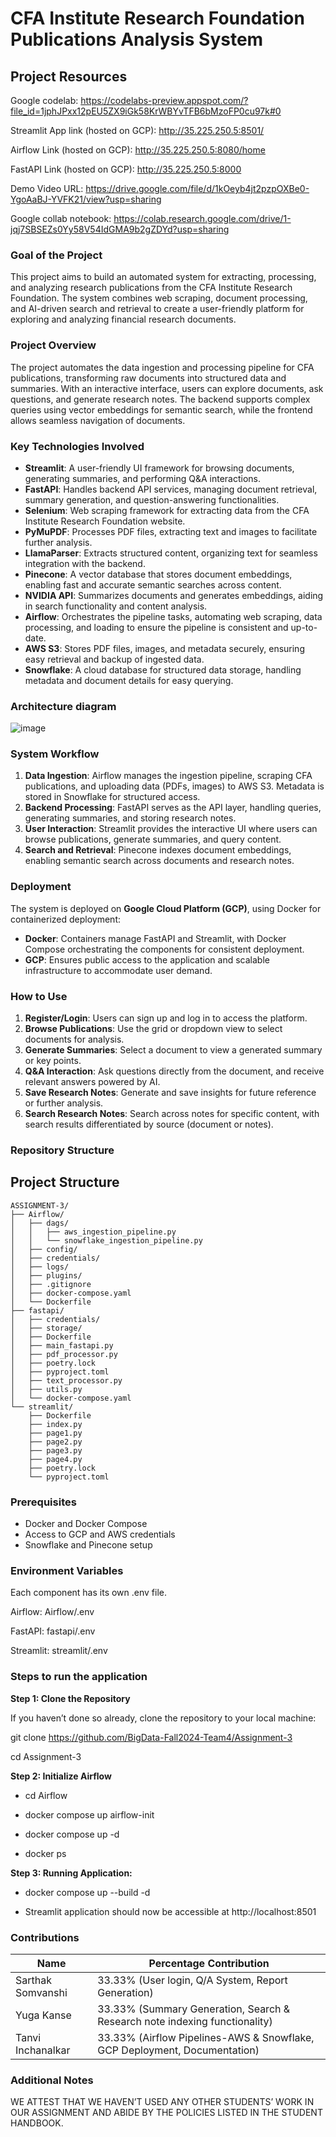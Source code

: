 # CFA Institute Research Foundation Publications Analysis System

## Project Resources

Google codelab: https://codelabs-preview.appspot.com/?file_id=1jphJPxx12pEU5ZX9iGk58KrWBYvTFB6bMzoFP0cu97k#0

Streamlit App link (hosted on GCP): http://35.225.250.5:8501/

Airflow Link (hosted on GCP): http://35.225.250.5:8080/home

FastAPI Link (hosted on GCP): http://35.225.250.5:8000

Demo Video URL: https://drive.google.com/file/d/1kOeyb4jt2pzpOXBe0-YgoAaBJ-YVFK21/view?usp=sharing

Google collab notebook: https://colab.research.google.com/drive/1-jqj7SBSEZs0Yy58V54IdGMA9b2gZDYd?usp=sharing

### Goal of the Project
This project aims to build an automated system for extracting, processing, and analyzing research publications from the CFA Institute Research Foundation. The system combines web scraping, document processing, and AI-driven search and retrieval to create a user-friendly platform for exploring and analyzing financial research documents.

### Project Overview
The project automates the data ingestion and processing pipeline for CFA publications, transforming raw documents into structured data and summaries. With an interactive interface, users can explore documents, ask questions, and generate research notes. The backend supports complex queries using vector embeddings for semantic search, while the frontend allows seamless navigation of documents.

### Key Technologies Involved

- **Streamlit**: A user-friendly UI framework for browsing documents, generating summaries, and performing Q&A interactions.
- **FastAPI**: Handles backend API services, managing document retrieval, summary generation, and question-answering functionalities.
- **Selenium**: Web scraping framework for extracting data from the CFA Institute Research Foundation website.
- **PyMuPDF**: Processes PDF files, extracting text and images to facilitate further analysis.
- **LlamaParser**: Extracts structured content, organizing text for seamless integration with the backend.
- **Pinecone**: A vector database that stores document embeddings, enabling fast and accurate semantic searches across content.
- **NVIDIA API**: Summarizes documents and generates embeddings, aiding in search functionality and content analysis.
- **Airflow**: Orchestrates the pipeline tasks, automating web scraping, data processing, and loading to ensure the pipeline is consistent and up-to-date.
- **AWS S3**: Stores PDF files, images, and metadata securely, ensuring easy retrieval and backup of ingested data.
- **Snowflake**: A cloud database for structured data storage, handling metadata and document details for easy querying.

### Architecture diagram ###

![image](Architecture/images/cfa_architecture_diag.png)

### System Workflow

1. **Data Ingestion**: Airflow manages the ingestion pipeline, scraping CFA publications, and uploading data (PDFs, images) to AWS S3. Metadata is stored in Snowflake for structured access.
2. **Backend Processing**: FastAPI serves as the API layer, handling queries, generating summaries, and storing research notes.
3. **User Interaction**: Streamlit provides the interactive UI where users can browse publications, generate summaries, and query content.
4. **Search and Retrieval**: Pinecone indexes document embeddings, enabling semantic search across documents and research notes.

### Deployment
The system is deployed on **Google Cloud Platform (GCP)**, using Docker for containerized deployment:
- **Docker**: Containers manage FastAPI and Streamlit, with Docker Compose orchestrating the components for consistent deployment.
- **GCP**: Ensures public access to the application and scalable infrastructure to accommodate user demand.

### How to Use
1. **Register/Login**: Users can sign up and log in to access the platform.
2. **Browse Publications**: Use the grid or dropdown view to select documents for analysis.
3. **Generate Summaries**: Select a document to view a generated summary or key points.
4. **Q&A Interaction**: Ask questions directly from the document, and receive relevant answers powered by AI.
5. **Save Research Notes**: Generate and save insights for future reference or further analysis.
6. **Search Research Notes**: Search across notes for specific content, with search results differentiated by source (document or notes).

### Repository Structure
## Project Structure

```plaintext
ASSIGNMENT-3/
├── Airflow/
│   ├── dags/
│   │   ├── aws_ingestion_pipeline.py
│   │   └── snowflake_ingestion_pipeline.py
│   ├── config/
│   ├── credentials/
│   ├── logs/
│   ├── plugins/
│   ├── .gitignore
│   ├── docker-compose.yaml
│   └── Dockerfile
├── fastapi/
│   ├── credentials/
│   ├── storage/
│   ├── Dockerfile
│   ├── main_fastapi.py
│   ├── pdf_processor.py
│   ├── poetry.lock
│   ├── pyproject.toml
│   ├── text_processor.py
│   ├── utils.py
│   └── docker-compose.yaml
└── streamlit/
    ├── Dockerfile
    ├── index.py
    ├── page1.py
    ├── page2.py
    ├── page3.py
    ├── page4.py
    ├── poetry.lock
    └── pyproject.toml
```

### Prerequisites
- Docker and Docker Compose
- Access to GCP and AWS credentials
- Snowflake and Pinecone setup

### Environment Variables
Each component has its own .env file.

Airflow: Airflow/.env

FastAPI: fastapi/.env

Streamlit: streamlit/.env

### Steps to run the application
**Step 1: Clone the Repository**

If you haven’t done so already, clone the repository to your local machine:

git clone https://github.com/BigData-Fall2024-Team4/Assignment-3

cd Assignment-3

**Step 2: Initialize Airflow**

- cd Airflow

- docker compose up airflow-init

- docker compose up -d

- docker ps

**Step 3: Running Application:**
   
- docker compose up --build -d

- Streamlit application should now be accessible at http://localhost:8501

### Contributions

| Name                            | Percentage Contribution |
| ------------------------------- | ----------------------- |
| Sarthak Somvanshi               | 33.33% (User login, Q/A System, Report Generation)                    |
| Yuga Kanse                      | 33.33%  (Summary Generation, Search & Research note indexing functionality)                  |
| Tanvi Inchanalkar               | 33.33% (Airflow Pipelines-AWS & Snowflake, GCP Deployment, Documentation)                   |

### Additional Notes
WE ATTEST THAT WE HAVEN’T USED ANY OTHER STUDENTS’ WORK IN OUR ASSIGNMENT AND ABIDE BY THE POLICIES LISTED IN THE STUDENT HANDBOOK. 







